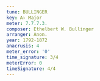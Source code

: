 ```yaml
---
tune: BULLINGER
key: A♭ Major
meter: 7.7.7.3.
composer: Ethelbert W. Bullinger
arranger: Anon.
year: 1792-1872
anacrusis: 4
meter_error: '0'
time_signature: 3/4
meterError: 0
timeSignature: 4/4
---
```

